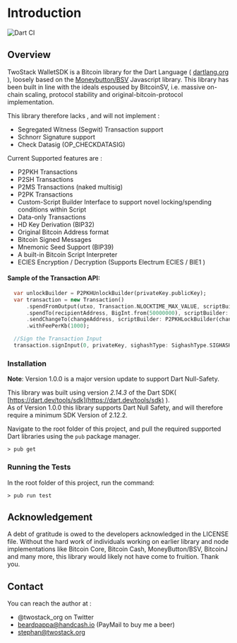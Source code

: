 # Introduction

![Dart CI](https://github.com/twostack/dartsv/workflows/Dart%20CI/badge.svg)

## Overview

TwoStack WalletSDK is a Bitcoin library for the Dart Language \( [dartlang.org](https://dartlang.org) \), loosely based on the [Moneybutton/BSV](https://github.com/moneybutton/bsv) Javascript library. This library has been built in line with the ideals espoused by BitcoinSV, i.e. massive on-chain scaling, protocol stability and original-bitcoin-protocol implementation.


This library therefore lacks , and will not implement :
* Segregated Witness \(Segwit\) Transaction support
* Schnorr Signature support 
* Check Datasig \(OP\_CHECKDATASIG\) 

Current Supported features are :
* P2PKH Transactions 
* P2SH Transactions 
* P2MS Transactions (naked multisig)
* P2PK Transactions
* Custom-Script Builder Interface to support novel locking/spending conditions within Script
* Data-only Transactions
* HD Key Derivation \(BIP32\)
* Original Bitcoin Address format 
* Bitcoin Signed Messages
* Mnemonic Seed Support (BIP39)
* A built-in Bitcoin Script Interpreter
* ECIES Encryption / Decryption (Supports Electrum ECIES / BIE1 )

#### Sample of the Transaction API:

```dart
  var unlockBuilder = P2PKHUnlockBuilder(privateKey.publicKey);
  var transaction = new Transaction()
      .spendFromOutput(utxo, Transaction.NLOCKTIME_MAX_VALUE, scriptBuilder: unlockBuilder) 
      .spendTo(recipientAddress, BigInt.from(50000000), scriptBuilder: P2PKHLockBuilder(recipientAddress)) 
      .sendChangeTo(changeAddress, scriptBuilder: P2PKHLockBuilder(changeAddress)) 
      .withFeePerKb(1000); 

  //Sign the Transaction Input
  transaction.signInput(0, privateKey, sighashType: SighashType.SIGHASH_ALL | SighashType.SIGHASH_FORKID);

```

### Installation
**Note**: Version 1.0.0 is a major version update to support Dart Null-Safety.

This library was built using version _2.14.3_ of the Dart SDK( [https://dart.dev/tools/sdk](https://dart.dev/tools/sdk) ).  
As of Version 1.0.0 this library supports Dart Null Safety, and will therefore require a minimum SDK Version of 2.12.2.

Navigate to the root folder of this project, and pull the required supported Dart libraries using the `pub` package manager.

```text
> pub get
```

### Running the Tests

In the root folder of this project, run the command:

```text
> pub run test
```

## Acknowledgement

A debt of gratitude is owed to the developers acknowledged in the LICENSE file. Without the hard work of individuals working on earlier library and node implementations like Bitcoin Core, Bitcoin Cash, MoneyButton/BSV, BitcoinJ and many more, this library would likely not have come to fruition. Thank you.

## Contact

You can reach the author at :

* @twostack_org on Twitter
* beardpappa@handcash.io \(PayMail to buy me a beer\)
* stephan@twostack.org

